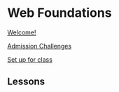 # Web Foundations

[Welcome!](web-foundations-july-2022.md)

[Admission Challenges](web-foundations-july-2022/admissions-challenge.md)

[Set up for class](web-foundations-july-2022/try-kibo-onboarding.md)

<!---
	
[Community Orientation (July 12th 2022)](web-foundations-july-2022/community-orientation-july-2022.md)

- [Foundations](web-foundations-july-2022/foundations.md)
    - [Program Overview](web-foundations-july-2022/foundations/program-overview.md)
    - [Websites and the Internet](web-foundations-july-2022/foundations/websites-and-the-internet.md)
	- [HTML Elements and Attributes](web-foundations-july-2022/foundations/html-elements-and-attributes.md)
	- [CSS Selectors and Properties](web-foundations-july-2022/foundations/css-selectors-and-properties.md)
    - [A Taste of Javascript](web-foundations-july-2022/foundations/a-taste-of-javascript.md)
	- [Practice](web-foundations-july-2022/foundations/practice.md)
	- [Project](web-foundations-july-2022/foundations/project.md)
	- [Wrap up](web-foundations-july-2022/foundations/wrap-up.md)
    - [Bonus: More HTML elements](web-foundations-july-2022/foundations/bonus-more-html-elements.md)
    
-->
    
   
    
    
   
    

## Lessons

